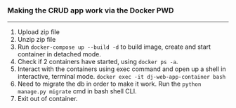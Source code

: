 ### Making the CRUD app work via the Docker PWD
---
1. Upload zip file
2. Unzip zip file
3. Run `docker-compose up --build -d` to build image, create and start container in detached mode. 
4. Check if 2 containers have started, using `docker ps -a`.
5. Interact with the containers using exec command and open up a shell in interactive, terminal mode. `docker exec -it dj-web-app-container bash`
6. Need to migrate the db in order to make it work. Run the `python manage.py migrate` cmd in bash shell CLI. 
7. Exit out of container.
